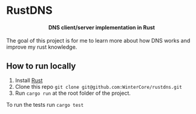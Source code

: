 # RustDNS


<h4 align="center">DNS client/server implementation in Rust</h4>


The goal of this project is for me to learn more about how DNS works and improve my rust knowledge.


## How to run locally
1. Install [Rust](https://www.rust-lang.org/tools/install)
2. Clone this repo `git clone git@github.com:WinterCore/rustdns.git`
3. Run `cargo run` at the root folder of the project.

To run the tests run `cargo test`

